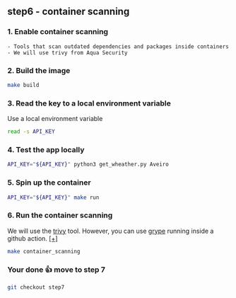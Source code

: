## step6 - container scanning

### 1. Enable container scanning
```
- Tools that scan outdated dependencies and packages inside containers
- We will use trivy from Aqua Security
```

### 2. Build the image
```bash
make build
```

### 3. Read the key to a local environment variable
Use a local environment variable
```bash
read -s API_KEY
``````

### 4. Test the app locally
```bash
API_KEY="${API_KEY}" python3 get_wheather.py Aveiro
```

### 5. Spin up the container
```bash
API_KEY="${API_KEY}" make run
```

### 6. Run the container scanning
We will use the [trivy](https://github.com/aquasecurity/trivy) tool. 
However, you can use [grype](https://github.com/anchore/grype) running inside a github action. [[+]](https://github.com/marketplace/actions/anchore-container-scan)
```bash
make container_scanning
```

### Your done 👍 move to step 7
```bash
git checkout step7
```

